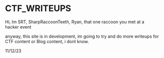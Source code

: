 # CTF_WRITEUPS

Hi, Im SRT, SharpRaccoonTeeth, Ryan, that one raccoon you met at a hacker event 

anyway, this site is in development, im going to try and do more writeups for CTF content 
or Blog content, i dont know.

11/12/23 